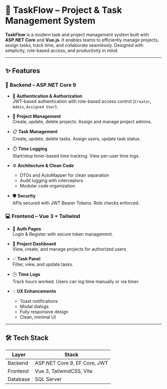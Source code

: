 # 🚀 TaskFlow – Project & Task Management System

**TaskFlow** is a modern task and project management system built with **ASP.NET Core** and **Vue.js**. It enables teams to efficiently manage projects, assign tasks, track time, and collaborate seamlessly. Designed with simplicity, role-based access, and productivity in mind.

---

## ✨ Features

### 🔧 Backend – ASP.NET Core 9

- 🔐 **Authentication & Authorization**  
  JWT-based authentication with role-based access control (`Creator`, `Admin`, `Assigned User`).

- 📁 **Project Management**  
  Create, update, delete projects. Assign and manage project admins.

- 📋 **Task Management**  
  Create, update, delete tasks. Assign users, update task status.

- ⏱️ **Time Logging**  
  Start/stop timer-based time tracking. View per-user time logs.

- ⚙️ **Architecture & Clean Code**  
  - DTOs and AutoMapper for clean separation
  - Audit logging with interceptors  
  - Modular code organization

- 🛡️ **Security**  
  APIs secured with JWT Bearer Tokens. Role checks enforced.

### 💻 Frontend – Vue 3 + Tailwind

- 🔐 **Auth Pages**  
  Login & Register with secure token management.

- 🧭 **Project Dashboard**  
  View, create, and manage projects for authorized users.

- ✅ **Task Panel**  
  Filter, view, and update tasks.

- 🕒 **Time Logs**  
  Track hours worked. Users can log time manually or via timer.

- 💡 **UX Enhancements**  
  - Toast notifications  
  - Modal dialogs  
  - Fully responsive design  
  - Clean, minimal UI

---

## 🛠️ Tech Stack

| Layer     | Stack                          |
|-----------|--------------------------------|
| Backend   | ASP.NET Core 9, EF Core, JWT   |
| Frontend  | Vue 3, TailwindCSS, Vite       |
| Database  | SQL Server |

